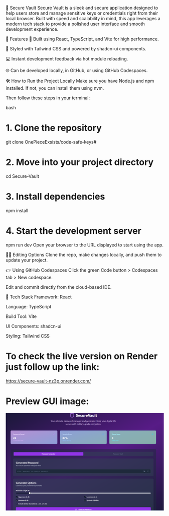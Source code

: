 🔐 Secure Vault
Secure Vault is a sleek and secure application designed to help users store and manage sensitive keys or credentials right from their local browser. Built with speed and scalability in mind, this app leverages a modern tech stack to provide a polished user interface and smooth development experience.

🚀 Features
🧩 Built using React, TypeScript, and Vite for high performance.

🎨 Styled with Tailwind CSS and powered by shadcn-ui components.

💻 Instant development feedback via hot module reloading.

🌐 Can be developed locally, in GitHub, or using GitHub Codespaces.

🛠️ How to Run the Project Locally
Make sure you have Node.js and npm installed. If not, you can install them using nvm.

Then follow these steps in your terminal:

bash
# 1. Clone the repository
git clone OnePieceExsists/code-safe-keys#

# 2. Move into your project directory
cd Secure-Vault

# 3. Install dependencies
npm install

# 4. Start the development server
npm run dev
Open your browser to the URL displayed  to start using the app.

🧑‍💻 Editing Options
Clone the repo, make changes locally, and push them to update your project.

👉 Using GitHub Codespaces
Click the green Code button > Codespaces tab > New codespace.

Edit and commit directly from the cloud-based IDE.

🧰 Tech Stack
Framework: React

Language: TypeScript

Build Tool: Vite

UI Components: shadcn-ui

Styling: Tailwind CSS

# To check the live version on Render just follow up the link:
https://secure-vault-nz3p.onrender.com/

# Preview GUI image:
![screenshot](public/SecureVault_screen.png)
